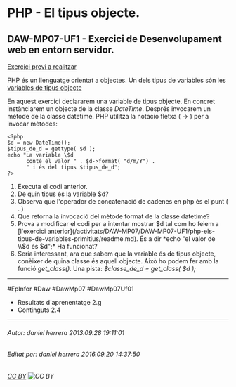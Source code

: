 # PHP - El tipus objecte.
## DAW-MP07-UF1 - Exercici de Desenvolupament web en entorn servidor.
[Exercici previ a realitzar](/activitats/DAW-MP07/DAW-MP07-UF1/php-els-tipus-de-variables-primitius/readme.md)

PHP és un llenguatge orientat a objectes. Un dels tipus de variables són les [variables de tipus objecte](http://php.net/manual/es/language.types.php)

En aquest exercici declararem una variable de tipus objecte. En concret instànciarem un objecte de la classe *DateTime*. Després invocarem un métode de la classe datetime. PHP utilitza la notació fletxa ( -> ) per a invocar mètodes:

    <?php
    $d = new DateTime();
    $tipus_de_d = gettype( $d );
    echo "La variable \$d 
          conté el valor " . $d->format( "d/m/Y") .
    	  " i és del tipus $tipus_de_d";
    ?>

 1. Executa el codi anterior.
 2. De quin tipus és la variable $d?
 3. Observa que l'operador de concatenació de cadenes en php és el punt ( . )
 4. Que retorna la invocació del mètode format de la classe datetime?
 5. Prova a modificar el codi per a intentar mostrar $d tal com ho feiem a [l'exercici anterior](/activitats/DAW-MP07/DAW-MP07-UF1/php-els-tipus-de-variables-primitius/readme.md). És a dir *echo "el valor de \\$d és $d";* Ha funcionat? 
 6. Seria interessant, ara que sabem que la variable és de tipus objecte, conèixer de quina classe és aquell objecte. Això ho podem fer amb la funció *get_class()*. Una pista: *$classe_de_d = get_class( $d );*




---

#FpInfor #Daw #DawMp07 #DawMp07Uf01

* Resultats d'aprenentatge 2.g
* Continguts 2.4
---

###### Autor: daniel herrera 2013.09.28 19:11:01
###### Editat per: daniel herrera 2016.09.20 14:37:50
###### [CC BY](https://creativecommons.org/licenses/by/4.0/) ![CC BY](https://licensebuttons.net/l/by/3.0/80x15.png)

